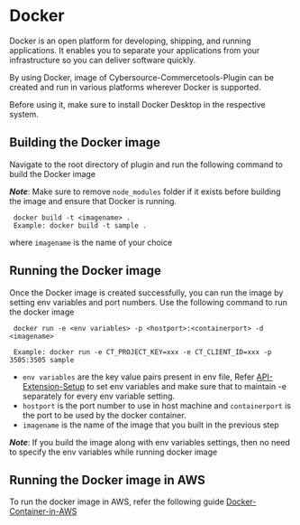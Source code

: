 # Docker
Docker is an open platform for developing, shipping, and running applications. It enables you to separate your applications from your infrastructure so you can deliver software quickly.

By using Docker, image of Cybersource-Commercetools-Plugin can be created and run in various platforms wherever Docker is supported.

Before using it, make sure to install Docker Desktop in the respective system.

## Building the Docker image
  Navigate to the root directory of plugin and run the following command to build the Docker image
    
  **_Note_**: Make sure to remove `node_modules` folder if it exists before building the image and ensure that Docker is running.

     docker build -t <imagename> .
     Example: docker build -t sample .
  where `imagename` is the name of your choice

  
## Running the Docker image
 Once the Docker image is created successfully, you can run the image by setting env variables and port numbers.
 Use the following command to run the docker image 

     docker run -e <env variables> -p <hostport>:<containerport> -d <imagename>
     
     Example: docker run -e CT_PROJECT_KEY=xxx -e CT_CLIENT_ID=xxx -p 3505:3505 sample

    
  - `env variables` are the key value pairs present in env file, Refer
  [API-Extension-Setup](API-Extension-Setup.md#a-name"environmentproperties"aenvironment-properties) to set env variables and make sure that to maintain -e separately for every env variable setting.
  - `hostport` is the port number to use in host machine and `containerport` is the port to be used by the docker container. 
  - `imagename` is the name of the image that you built in the previous step

  **_Note_**: If you build the image along with env variables settings, then no need to specify the env variables while running docker image

## Running the Docker image in AWS
 To run the docker image in AWS, refer the following guide [Docker-Container-in-AWS](Docker-Container-in-AWS)


       